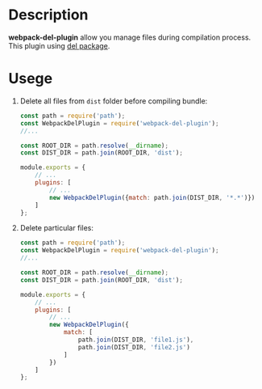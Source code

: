 # Description
**webpack-del-plugin** allow you manage files during compilation process. This plugin using [del package](https://www.npmjs.com/package/del).

# Usege
1. Delete all files from `dist` folder before compiling bundle:
	```javascript
	const path = require('path');
	const WebpackDelPlugin = require('webpack-del-plugin');
	//...

	const ROOT_DIR = path.resolve(__dirname);
	const DIST_DIR = path.join(ROOT_DIR, 'dist');

	module.exports = {
		// ...
		plugins: [
			// ...
			new WebpackDelPlugin({match: path.join(DIST_DIR, '*.*')})
		]
	};
	```

2. Delete particular files:
	```javascript
	const path = require('path');
	const WebpackDelPlugin = require('webpack-del-plugin');
	//...

	const ROOT_DIR = path.resolve(__dirname);
	const DIST_DIR = path.join(ROOT_DIR, 'dist');

	module.exports = {
		// ...
		plugins: [
			// ...
			new WebpackDelPlugin({
				match: [
					path.join(DIST_DIR, 'file1.js'),
					path.join(DIST_DIR, 'file2.js')
				]
			})
		]
	};
	```
